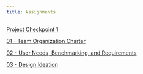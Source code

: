 ```yaml
---
title: Assignments
---
```

[Project Checkpoint 1](./Report.md)

[01 - Team Organization Charter](./TeamOrg.md)

[02 - User Needs, Benchmarking, and Requirements](./UserNeeds.md)

[03 - Design Ideation](./DesignIdeation.md)



